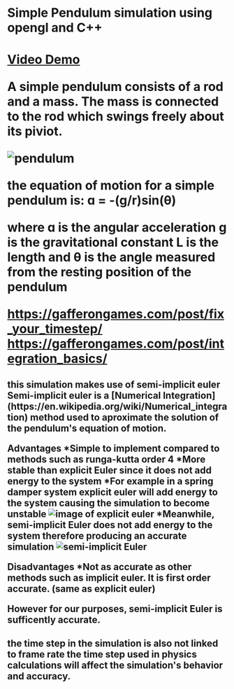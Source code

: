 ﻿<h1>Simple Pendulum simulation using opengl and C++<h1>

[Video Demo]()

A simple pendulum consists of a rod and a mass. The mass is connected to the rod which swings freely about its piviot.

![pendulum](http://www.acs.psu.edu/drussell/Demos/Pendulum/Pendulum.gif)

the equation of motion for a simple pendulum is:
ɑ = -(g/r)sin(θ)

where ɑ is the angular acceleration
g is the gravitational constant
L is the length
and θ is the angle measured from the resting position of the pendulum

https://gafferongames.com/post/fix_your_timestep/
https://gafferongames.com/post/integration_basics/


<h2>this simulation makes use of semi-implicit euler
Semi-implicit euler is a [Numerical Integration](https://en.wikipedia.org/wiki/Numerical_integration) method used to aproximate the solution of the pendulum's equation of motion.


Advantages
*Simple to implement compared to methods such as runga-kutta order 4
*More stable than explicit Euler since it does not add energy to the system
  *For example in a spring damper system explicit euler will add energy to the system causing the simulation to become unstable
  ![image of explicit euler](https://gafferongames.com/img/game-physics/integration_basics_damped_explicit_euler.png)
  *Meanwhile, semi-implicit Euler does not add energy to the system therefore producing an accurate simulation
  ![semi-implicit Euler](https://gafferongames.com/img/game-physics/integration_basics_damped_semi_implicit_euler.png)

Disadvantages
*Not as accurate as other methods such as implicit euler. It is first order accurate. (same as explicit euler)

**However** for our purposes, semi-implicit Euler is sufficently accurate.

<h2>the time step in the simulation is also not linked to frame rate
the time step used in physics calculations will affect the simulation's behavior and accuracy.
